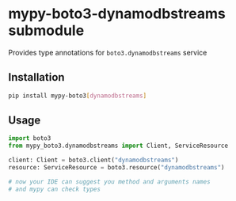 # mypy-boto3-dynamodbstreams submodule

Provides type annotations for `boto3.dynamodbstreams` service

## Installation

```bash
pip install mypy-boto3[dynamodbstreams]
```

## Usage

```python
import boto3
from mypy_boto3.dynamodbstreams import Client, ServiceResource

client: Client = boto3.client("dynamodbstreams")
resource: ServiceResource = boto3.resource("dynamodbstreams")

# now your IDE can suggest you method and arguments names
# and mypy can check types
```

